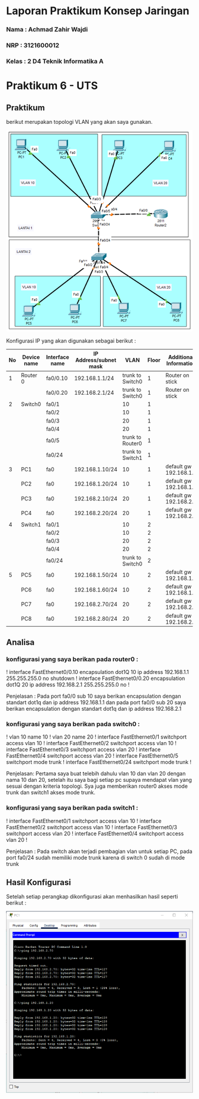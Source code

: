 # Laporan Praktikum Konsep Jaringan

### Nama : Achmad Zahir Wajdi

### NRP : 3121600012

### Kelas : 2 D4 Teknik Informatika A

# Praktikum 6 - UTS

## Praktikum

berikut merupakan topologi VLAN yang akan saya gunakan.

![Topologi](assets/topologi.png)

Konfigurasi IP yang akan digunakan sebagai berikut :

| No  | Device name | Interface name | IP Address/subnet mask | VLAN             | Floor | Additional Information   |
| --- | ----------- | -------------- | ---------------------- | ---------------- | ----- | ------------------------ |
| 1   | Router 0    | fa0/0.10       | 192.168.1.1/24         | trunk to Switch0 | 1     | Router on stick          |
|     |             | fa0/0.20       | 192.168.2.1/24         | trunk to Switch0 | 1     | Router on stick          |
| 2   | Switch0     | fa0/1          |                        | 10               | 1     |                          |
|     |             | fa0/2          |                        | 10               | 1     |                          |
|     |             | fa0/3          |                        | 20               | 1     |                          |
|     |             | fa0/4          |                        | 20               | 1     |                          |
|     |             | fa0/5          |                        | trunk to Router0 | 1     |                          |
|     |             | fa0/24         |                        | trunk to Switch1 | 1     |                          |
| 3   | PC1         | fa0            | 192.168.1.10/24        | 10               | 1     | default gw : 192.168.1.1 |
|     | PC2         | fa0            | 192.168.1.20/24        | 10               | 1     | default gw : 192.168.1.1 |
|     | PC3         | fa0            | 192.168.2.10/24        | 20               | 1     | default gw : 192.168.2.1 |
|     | PC4         | fa0            | 192.168.2.20/24        | 20               | 1     | default gw : 192.168.2.1 |
| 4   | Switch1     | fa0/1          |                        | 10               | 2     |                          |
|     |             | fa0/2          |                        | 10               | 2     |                          |
|     |             | fa0/3          |                        | 20               | 2     |                          |
|     |             | fa0/4          |                        | 20               | 2     |                          |
|     |             | fa0/24         |                        | trunk to Switch0 | 2     |                          |
| 5   | PC5         | fa0            | 192.168.1.50/24        | 10               | 2     | default gw : 192.168.1.1 |
|     | PC6         | fa0            | 192.168.1.60/24        | 10               | 2     | default gw : 192.168.1.1 |
|     | PC7         | fa0            | 192.168.2.70/24        | 20               | 2     | default gw : 192.168.2.1 |
|     | PC8         | fa0            | 192.168.2.80/24        | 20               | 2     | default gw : 192.168.2.1 |

## Analisa

### konfigurasi yang saya berikan pada router0 :
  !
  interface FastEthernet0/0.10
  encapsulation dot1Q 10
  ip address 192.168.1.1 255.255.255.0
  no shutdown
  !
  interface FastEthernet0/0.20
  encapsulation dot1Q 20
  ip address 192.168.2.1 255.255.255.0
  no
  !

Penjelasan :
Pada port fa0/0 sub 10 saya berikan encapsulation dengan standart dot1q dan ip address 192.168.1.1 dan pada port fa0/0 sub 20 saya berikan encapsulation dengan standart dot1q dan ip address 192.168.2.1

### konfigurasi yang saya berikan pada switch0 :
!
vlan 10
name 10
!
vlan 20
name 20
!
interface FastEthernet0/1
switchport access vlan 10
!
interface FastEthernet0/2
switchport access vlan 10
!
interface FastEthernet0/3
switchport access vlan 20
!
interface FastEthernet0/4
switchport access vlan 20
!
interface FastEthernet0/5
switchport mode trunk
!
interface FastEthernet0/24
switchport mode trunk
!

Penjelasan:
Pertama saya buat telebih dahulu vlan 10 dan vlan 20 dengan nama 10 dan 20, setelah itu saya bagi setiap pc supaya mendapat vlan yang sesuai dengan kriteria topologi. Sya juga memberikan router0 akses mode trunk
dan switch1 akses mode trunk.

### konfigurasi yang saya berikan pada switch1 :
!
interface FastEthernet0/1
switchport access vlan 10
!
interface FastEthernet0/2
switchport access vlan 10
!
interface FastEthernet0/3
switchport access vlan 20
!
interface FastEthernet0/4
switchport access vlan 20
!

Penjelasan :
Pada switch akan terjadi pembagian vlan untuk setiap PC, pada port fa0/24 sudah memiliki mode trunk karena di switch 0 sudah di mode trunk

## Hasil Konfigurasi

Setelah setiap perangkap dikonfigurasi akan menhasilkan hasil seperti berikut :

![Hasil Percobaan](assets/HasilPercobaan.png)
